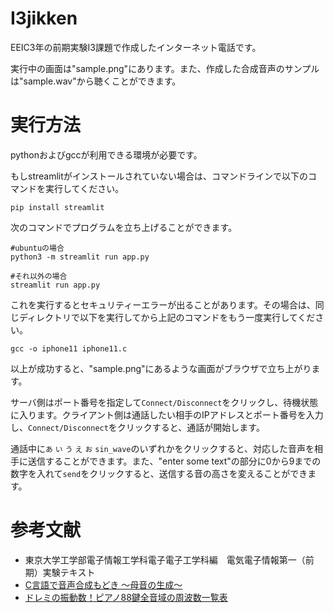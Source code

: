 # I3jikken
EEIC3年の前期実験I3課題で作成したインターネット電話です。

実行中の画面は"sample.png"にあります。また、作成した合成音声のサンプルは"sample.wav"から聴くことができます。

# 実行方法
pythonおよびgccが利用できる環境が必要です。

もしstreamlitがインストールされていない場合は、コマンドラインで以下のコマンドを実行してください。
```
pip install streamlit
```

次のコマンドでプログラムを立ち上げることができます。
```
#ubuntuの場合
python3 -m streamlit run app.py

#それ以外の場合
streamlit run app.py
```

これを実行するとセキュリティーエラーが出ることがあります。その場合は、同じディレクトリで以下を実行してから上記のコマンドをもう一度実行してください。
```
gcc -o iphone11 iphone11.c 
```

以上が成功すると、"sample.png"にあるような画面がブラウザで立ち上がります。

サーバ側はポート番号を指定して`Connect/Disconnect`をクリックし、待機状態に入ります。クライアント側は通話したい相手のIPアドレスとポート番号を入力し、`Connect/Disconnect`をクリックすると、通話が開始します。

通話中に`あ` `い` `う` `え` `お` `sin_wave`のいずれかをクリックすると、対応した音声を相手に送信することができます。また、"enter some text"の部分に0から9までの数字を入れて`send`をクリックすると、送信する音の高さを変えることができます。

# 参考文献
* 東京大学工学部電子情報工学科電子電子工学科編　電気電子情報第一（前期）実験テキスト
* [C言語で音声合成もどき ～母音の生成～](https://moge32.blogspot.com/2012/08/3c.html)
* [ドレミの振動数！ピアノ88鍵全音域の周波数一覧表](https://inalesson.com/frequency_list/2417/)
